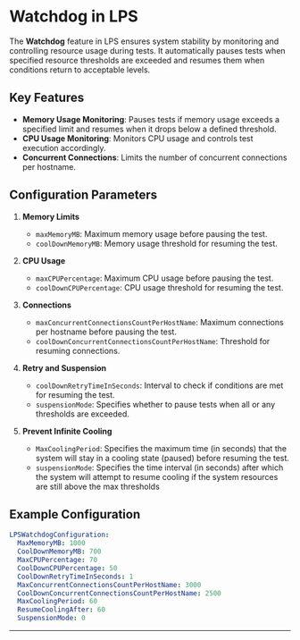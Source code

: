 
# Watchdog in LPS

The **Watchdog** feature in LPS ensures system stability by monitoring and controlling resource usage during tests. It automatically pauses tests when specified resource thresholds are exceeded and resumes them when conditions return to acceptable levels.

## Key Features
- **Memory Usage Monitoring**: Pauses tests if memory usage exceeds a specified limit and resumes when it drops below a defined threshold.
- **CPU Usage Monitoring**: Monitors CPU usage and controls test execution accordingly.
- **Concurrent Connections**: Limits the number of concurrent connections per hostname.

## Configuration Parameters
1. **Memory Limits**
   - `maxMemoryMB`: Maximum memory usage before pausing the test.
   - `coolDownMemoryMB`: Memory usage threshold for resuming the test.

2. **CPU Usage**
   - `maxCPUPercentage`: Maximum CPU usage before pausing the test.
   - `coolDownCPUPercentage`: CPU usage threshold for resuming the test.

3. **Connections**
   - `maxConcurrentConnectionsCountPerHostName`: Maximum connections per hostname before pausing the test.
   - `coolDownConcurrentConnectionsCountPerHostName`: Threshold for resuming connections.

4. **Retry and Suspension**
   - `coolDownRetryTimeInSeconds`: Interval to check if conditions are met for resuming the test.
   - `suspensionMode`: Specifies whether to pause tests when all or any thresholds are exceeded.

5. **Prevent Infinite Cooling**
   - `MaxCoolingPeriod`: Specifies the maximum time (in seconds) that the system will stay in a cooling state (paused) before resuming the test.
   - `suspensionMode`: Specifies the time interval (in seconds) after which the system will attempt to resume cooling if the system resources are still above the max thresholds


## Example Configuration
```yaml
LPSWatchdogConfiguration:
  MaxMemoryMB: 1000
  CoolDownMemoryMB: 700
  MaxCPUPercentage: 70
  CoolDownCPUPercentage: 50
  CoolDownRetryTimeInSeconds: 1
  MaxConcurrentConnectionsCountPerHostName: 3000
  CoolDownConcurrentConnectionsCountPerHostName: 2500
  MaxCoolingPeriod: 60
  ResumeCoolingAfter: 60
  SuspensionMode: 0
```

---
